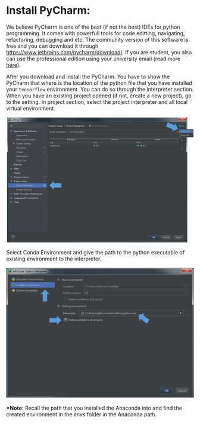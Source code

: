 # Install PyCharm:
We believe PyCharm is one of the best (if not the best) IDEs for python programming. It comes with powerfull tools for code editting, navigating, refactoring, debugging and etc. The community version of this software is free and you can download it through https://www.jetbrains.com/pycharm/download/. If you are student, you also can use the professional edition using your university email (read more [here](https://www.jetbrains.com/student/)).

After you download and install the PyCharm. You have to show the PyCharm that where is the location of the python file that you have installed your ```tensorflow``` environment. You can do so through the interpreter section. When you have an existing project opened (if not, create a new project), go to the setting. In project section, select the project interpreter and all local virtual environment.

![Alt text](files/pycharm_interpretor.png)

Select Conda Environment and give the path to the python executable of existing environment to the interpreter.

![Alt text](files/pycharm_conda_env.png)

__*Note:__ Recall the path that you installed the Anaconda into and find the created environment in the _envs_ folder in the Anaconda path.
